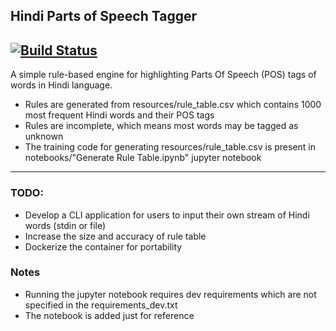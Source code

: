 ## Hindi Parts of Speech Tagger

[![Build Status](https://travis-ci.com/AdityaMahaddalkar/Hindi_Language_POS_Tagger.svg?branch=master)](https://travis-ci.com/AdityaMahaddalkar/Hindi_Language_POS_Tagger)
---

A simple rule-based engine for highlighting Parts Of Speech (POS) tags of words in Hindi language.

- Rules are generated from resources/rule_table.csv which contains 1000 most frequent Hindi words and their POS tags
- Rules are incomplete, which means most words may be tagged as unknown
- The training code for generating resources/rule_table.csv is present in notebooks/"Generate Rule Table.ipynb" jupyter notebook

---

### TODO:

- Develop a CLI application for users to input their own stream of Hindi words (stdin or file)
- Increase the size and accuracy of rule table
- Dockerize the container for portability

### Notes

- Running the jupyter notebook requires dev requirements which are not specified in the requirements_dev.txt
- The notebook is added just for reference

